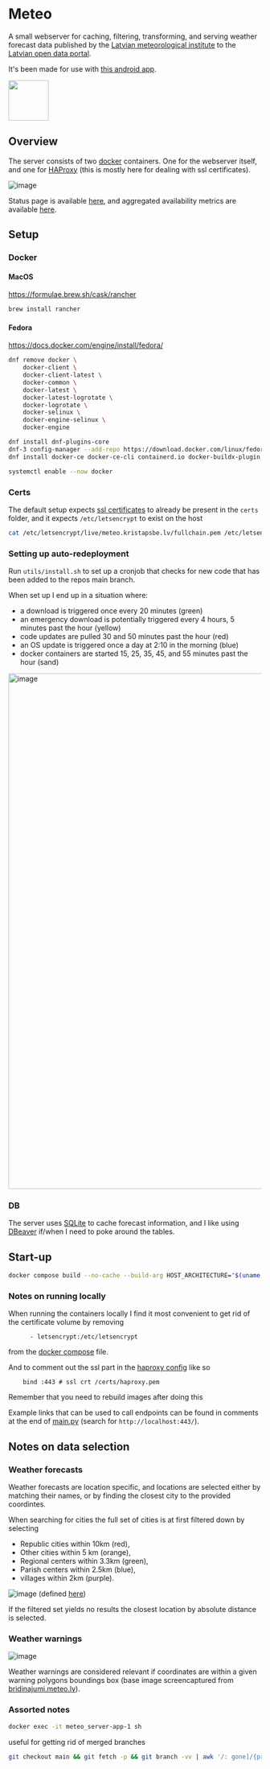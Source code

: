 # Meteo

A small webserver for caching, filtering, transforming, and serving weather forecast data published by the [Latvian meteorological institute](https://videscentrs.lvgmc.lv/) to the [Latvian open data portal](https://data.gov.lv/lv).

It's been made for use with [this android app](https://github.com/kristapsbe/meteo_android).

[<img src="https://play.google.com/intl/en_us/badges/images/generic/en-play-badge.png" height="80">](https://play.google.com/store/apps/details?id=lv.kristapsbe.meteo_android)

## Overview

The server consists of two [docker](https://www.docker.com/) containers. One for the webserver itself, and one for [HAProxy](https://www.haproxy.org/) (this is mostly here for dealing with ssl certificates).

![image](https://github.com/user-attachments/assets/2ecbdd56-ba91-4370-b1d8-442ca5085ab0)

Status page is available [here](https://stats.uptimerobot.com/EAWZfpoMkw), and aggregated availability metrics are available [here](https://meteo.kristapsbe.lv/api/v1/metrics). 

## Setup

### Docker

#### MacOS

https://formulae.brew.sh/cask/rancher

```bash
brew install rancher
```

#### Fedora

https://docs.docker.com/engine/install/fedora/

```bash
dnf remove docker \
    docker-client \
    docker-client-latest \
    docker-common \
    docker-latest \
    docker-latest-logrotate \
    docker-logrotate \
    docker-selinux \
    docker-engine-selinux \
    docker-engine
```

```bash
dnf install dnf-plugins-core
dnf-3 config-manager --add-repo https://download.docker.com/linux/fedora/docker-ce.repo
dnf install docker-ce docker-ce-cli containerd.io docker-buildx-plugin docker-compose-plugin
```

```bash
systemctl enable --now docker
```

### Certs

The default setup expects [ssl certificates](https://letsencrypt.org/) to already be present in the `certs` folder, and it expects `/etc/letsencrypt` to exist on the host

```bash
cat /etc/letsencrypt/live/meteo.kristapsbe.lv/fullchain.pem /etc/letsencrypt/live/meteo.kristapsbe.lv/privkey.pem > ~/meteo_server/certs/haproxy.pem
```

### Setting up auto-redeployment

Run `utils/install.sh` to set up a cronjob that checks for new code that has been added to the repos main branch.

When set up I end up in a situation where:
* a download is triggered once every 20 minutes (green)
* an emergency download is potentially triggered every 4 hours, 5 minutes past the hour (yellow)
* code updates are pulled 30 and 50 minutes past the hour (red)
* an OS update is triggered once a day at 2:10 in the morning (blue)
* docker containers are started 15, 25, 35, 45, and 55 minutes past the hour (sand)

<img width="1025" alt="image" src="https://github.com/user-attachments/assets/5b28517b-b023-4a2f-a7f5-db641829bef5" />

### DB

The server uses [SQLite](https://www.sqlite.org/) to cache forecast information, and I like using [DBeaver](https://dbeaver.io/download/) if/when I need to poke around the tables.

## Start-up

```bash
docker compose build --no-cache --build-arg HOST_ARCHITECTURE="$(uname -p)" && docker compose up -d
```

### Notes on running locally

When running the containers locally I find it most convenient to get rid of the certificate volume by removing

```
      - letsencrypt:/etc/letsencrypt
```

from the [docker compose](https://github.com/kristapsbe/meteo_server/blob/main/docker-compose.yml) file.

And to comment out the ssl part in the [haproxy config](https://github.com/kristapsbe/meteo_server/blob/main/haproxy/haproxy.cfg) like so

```
    bind :443 # ssl crt /certs/haproxy.pem
```

Remember that you need to rebuild images after doing this

Example links that can be used to call endpoints can be found in comments at the end of [main.py](https://github.com/kristapsbe/meteo_server/blob/main/app/main.py) (search for `http://localhost:443/`).

## Notes on data selection

### Weather forecasts

Weather forecasts are location specific, and locations are selected either by matching their names, or by finding the closest city to the provided coordintes.

When searching for cities the full set of cities is at first filtered down by selecting
* Republic cities within 10km (red),
* Other cities within 5 km (orange),
* Regional centers within 3.3km (green),
* Parish centers within 2.5km (blue),
* villages within 2km (purple).

![image](https://github.com/user-attachments/assets/cf39f9cf-fb2b-4aa7-b837-fe95644a0ae8)
(defined [here](https://github.com/kristapsbe/meteo_server/blob/06a7f55b07744fa07ea14209aea1d5f6552116e8/app/main.py#L115))

If the filtered set yields no results the closest location by absolute distance is selected.

### Weather warnings

![image](https://github.com/user-attachments/assets/d4199001-3c5e-4c97-af32-5ef505400b78)

Weather warnings are considered relevant if coordinates are within a given warning polygons boundings box (base image screencaptured from [bridinajumi.meteo.lv](https://bridinajumi.meteo.lv/)).

### Assorted notes

```bash
docker exec -it meteo_server-app-1 sh
```

useful for getting rid of merged branches

```bash
git checkout main && git fetch -p && git branch -vv | awk '/: gone]/{print $1}' | xargs git branch -d
```
